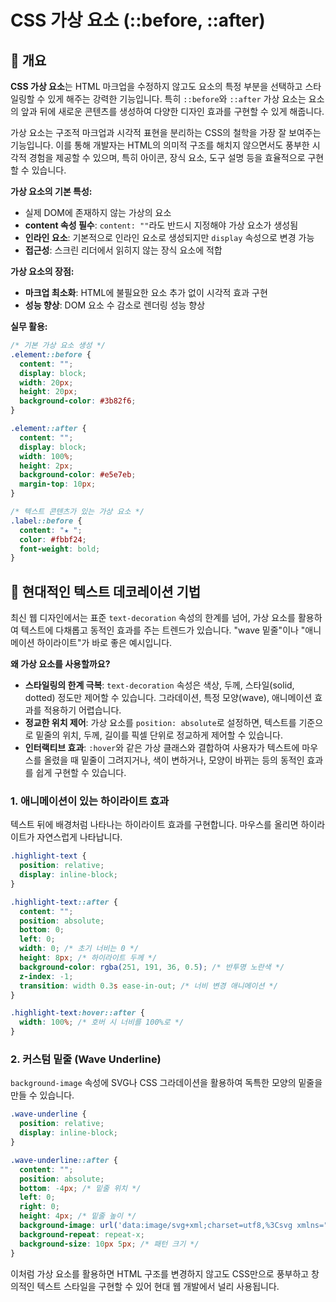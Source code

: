 # CSS 가상 요소 (::before, ::after)

## 📖 개요

**CSS 가상 요소**는 HTML 마크업을 수정하지 않고도 요소의 특정 부분을 선택하고 스타일링할 수 있게 해주는 강력한 기능입니다. 특히 `::before`와 `::after` 가상 요소는 요소의 앞과 뒤에 새로운 콘텐츠를 생성하여 다양한 디자인 효과를 구현할 수 있게 해줍니다.

가상 요소는 구조적 마크업과 시각적 표현을 분리하는 CSS의 철학을 가장 잘 보여주는 기능입니다. 이를 통해 개발자는 HTML의 의미적 구조를 해치지 않으면서도 풍부한 시각적 경험을 제공할 수 있으며, 특히 아이콘, 장식 요소, 도구 설명 등을 효율적으로 구현할 수 있습니다.

**가상 요소의 기본 특성:**

- 실제 DOM에 존재하지 않는 가상의 요소
- **content 속성 필수**: `content: ""`라도 반드시 지정해야 가상 요소가 생성됨
- **인라인 요소**: 기본적으로 인라인 요소로 생성되지만 `display` 속성으로 변경 가능
- **접근성**: 스크린 리더에서 읽히지 않는 장식 요소에 적합

**가상 요소의 장점:**

- **마크업 최소화**: HTML에 불필요한 요소 추가 없이 시각적 효과 구현
- **성능 향상**: DOM 요소 수 감소로 렌더링 성능 향상

**실무 활용:**

```css
/* 기본 가상 요소 생성 */
.element::before {
  content: "";
  display: block;
  width: 20px;
  height: 20px;
  background-color: #3b82f6;
}

.element::after {
  content: "";
  display: block;
  width: 100%;
  height: 2px;
  background-color: #e5e7eb;
  margin-top: 10px;
}

/* 텍스트 콘텐츠가 있는 가상 요소 */
.label::before {
  content: "★ ";
  color: #fbbf24;
  font-weight: bold;
}
```

## 🎨 현대적인 텍스트 데코레이션 기법

최신 웹 디자인에서는 표준 `text-decoration` 속성의 한계를 넘어, 가상 요소를 활용하여 텍스트에 다채롭고 동적인 효과를 주는 트렌드가 있습니다. "wave 밑줄"이나 "애니메이션 하이라이트"가 바로 좋은 예시입니다.

**왜 가상 요소를 사용할까요?**

- **스타일링의 한계 극복**: `text-decoration` 속성은 색상, 두께, 스타일(solid, dotted) 정도만 제어할 수 있습니다. 그라데이션, 특정 모양(wave), 애니메이션 효과를 적용하기 어렵습니다.
- **정교한 위치 제어**: 가상 요소를 `position: absolute`로 설정하면, 텍스트를 기준으로 밑줄의 위치, 두께, 길이를 픽셀 단위로 정교하게 제어할 수 있습니다.
- **인터랙티브 효과**: `:hover`와 같은 가상 클래스와 결합하여 사용자가 텍스트에 마우스를 올렸을 때 밑줄이 그려지거나, 색이 변하거나, 모양이 바뀌는 등의 동적인 효과를 쉽게 구현할 수 있습니다.

### 1. **애니메이션이 있는 하이라이트 효과**

텍스트 뒤에 배경처럼 나타나는 하이라이트 효과를 구현합니다. 마우스를 올리면 하이라이트가 자연스럽게 나타납니다.

```css
.highlight-text {
  position: relative;
  display: inline-block;
}

.highlight-text::after {
  content: "";
  position: absolute;
  bottom: 0;
  left: 0;
  width: 0; /* 초기 너비는 0 */
  height: 8px; /* 하이라이트 두께 */
  background-color: rgba(251, 191, 36, 0.5); /* 반투명 노란색 */
  z-index: -1;
  transition: width 0.3s ease-in-out; /* 너비 변경 애니메이션 */
}

.highlight-text:hover::after {
  width: 100%; /* 호버 시 너비를 100%로 */
}
```

### 2. **커스텀 밑줄 (Wave Underline)**

`background-image` 속성에 SVG나 CSS 그라데이션을 활용하여 독특한 모양의 밑줄을 만들 수 있습니다.

```css
.wave-underline {
  position: relative;
  display: inline-block;
}

.wave-underline::after {
  content: "";
  position: absolute;
  bottom: -4px; /* 밑줄 위치 */
  left: 0;
  right: 0;
  height: 4px; /* 밑줄 높이 */
  background-image: url('data:image/svg+xml;charset=utf8,%3Csvg xmlns="http://www.w3.org/2000/svg" viewBox="0 0 10 5" preserveAspectRatio="none"%3E%3Cpath d="M0,3 C2.5,0 7.5,0 10,3 L10,5 L0,5 Z" fill="%233b82f6"/%3E%3C/svg%3E');
  background-repeat: repeat-x;
  background-size: 10px 5px; /* 패턴 크기 */
}
```

이처럼 가상 요소를 활용하면 HTML 구조를 변경하지 않고도 CSS만으로 풍부하고 창의적인 텍스트 스타일을 구현할 수 있어 현대 웹 개발에서 널리 사용됩니다.
